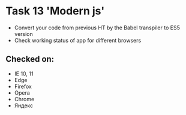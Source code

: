 # Task 13 'Modern js'
* Convert your code from previous HT by the Babel transpiler to ES5 version
* Check working status of app for different browsers

## Сhecked on:
* IE 10, 11
* Edge
* Firefox
* Opera
* Chrome
* Яндекс
